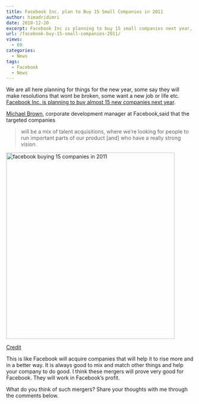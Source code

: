 ```yaml
---
title: Facebook Inc. plan to Buy 15 Small Companies in 2011
author: himadridimri
date: 2010-12-20
excerpt: Facebook Inc is planning to buy 15 small companies next year, which will help Facebook to rise more. What do you think about it?
url: /facebook-buy-15-small-companies-2011/
views:
  - 69
categories:
  - News
tags:
  - Facebook
  - News
---
```

We are all here planning for things for the new year, some say they will make resolutions that wont be broken, some want a new job or life etc. <a href="http://www.pehub.com/91046/facebook-to-make-about-15-talent-acquisitions-in-2011/" onclick="_gaq.push(['_trackEvent', 'outbound-article', 'http://www.pehub.com/91046/facebook-to-make-about-15-talent-acquisitions-in-2011/', 'Facebook Inc. is planning to buy almost 15 new companies next year']);" >Facebook Inc. is planning to buy almost 15 new companies next year</a>.

<a href="http://www.facebook.com/michaelbrown2#!/mbrown" onclick="_gaq.push(['_trackEvent', 'outbound-article', 'http://www.facebook.com/michaelbrown2#!/mbrown', 'Michael Brown']);" target="_blank">Michael Brown</a>, corporate development manager at Facebook,said that the targeted companies

> will be a mix of talent acquisitions, where we’re looking for people to run important parts of our product [and] who have a really strong vision.

<a href="http://fbknol.com/facebook-buy-15-small-companies-2011/facebook-buying-15companies-in-2011/" onclick="_gaq.push(['_trackEvent', 'outbound-article', 'http://fbknol.com/facebook-buy-15-small-companies-2011/facebook-buying-15companies-in-2011/', '']);" rel="attachment wp-att-4573"><img class="alignnone size-full wp-image-4573" src="http://cdn.devilsworkshop.org/files/2010/12/facebook-buying-15companies-in-2011.jpg" alt="facebook buying 15 companies in 2011" width="453" height="500" /></a>

<a href="http://socialmediainfluence.com/2010/10/19/should-facebook-fans-get-preferential-treatment/" onclick="_gaq.push(['_trackEvent', 'outbound-article', 'http://socialmediainfluence.com/2010/10/19/should-facebook-fans-get-preferential-treatment/', 'Credit']);" >Credit</a>

This is like Facebook will acquire companies that will help it to rise more and in a better way. It is always good to mix and match other things and help your company to do good. I think these mergers will prove very good for Facebook. They will work in Facebook&#8217;s profit.

What do you think of such mergers? Share your thoughts with me through the comments below.
